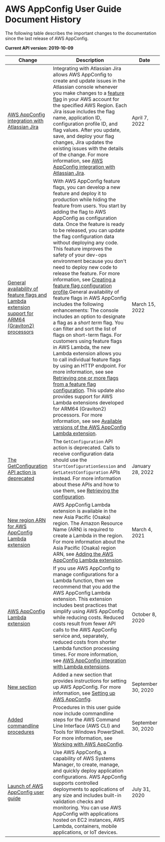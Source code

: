 # AWS AppConfig User Guide Document History<a name="doc-history"></a>

The following table describes the important changes to the documentation since the last release of AWS AppConfig\.

**Current API version: 2019\-10\-09**

| Change | Description | Date | 
| --- |--- |--- |
| [AWS AppConfig integration with Atlassian Jira ](#doc-history) | Integrating with Atlassian Jira allows AWS AppConfig to create and update issues in the Atlassian console whenever you make changes to a [feature flag](https://docs.aws.amazon.com/appconfig/latest/userguide/appconfig-creating-configuration-and-profile.html#appconfig-creating-configuration-and-profile-feature-flags) in your AWS account for the specified AWS Region\. Each Jira issue includes the flag name, application ID, configuration profile ID, and flag values\. After you update, save, and deploy your flag changes, Jira updates the existing issues with the details of the change\. For more information, see [AWS AppConfig integration with Atlassian Jira](https://docs.aws.amazon.com/appconfig/latest/userguide/appconfig-integration-jira.html)\. | April 7, 2022 | 
| [General availability of feature flags and Lambda extension support for ARM64 \(Graviton2\) processors](#doc-history) | With AWS AppConfig feature flags, you can develop a new feature and deploy it to production while hiding the feature from users\. You start by adding the flag to AWS AppConfig as configuration data\. Once the feature is ready to be released, you can update the flag configuration data without deploying any code\. This feature improves the safety of your dev\-ops environment because you don't need to deploy new code to release the feature\. For more information, see [Creating a feature flag configuration profile](https://docs.aws.amazon.com/appconfig/latest/userguide/appconfig-creating-configuration-and-profile.html#appconfig-creating-configuration-and-profile-feature-flags)\.General availability of feature flags in AWS AppConfig includes the following enhancements:  The console includes an option to designate a flag as a *short term* flag\. You can filter and sort the list of flags on short\-term flags\.   For customers using feature flags in AWS Lambda, the new Lambda extension allows you to call individual feature flags by using an HTTP endpoint\. For more information, see see [Retrieving one or more flags from a feature flag configuration](https://docs.aws.amazon.com/appconfig/latest/userguide/appconfig-integration-lambda-extensions-retrieving-flags.html)\.  This update also provides support for AWS Lambda extensions developed for ARM64 \(Graviton2\) processors\. For more information, see see [Available versions of the AWS AppConfig Lambda extension](https://docs.aws.amazon.com/appconfig/latest/userguide/appconfig-integration-lambda-extensions-versions.html)\.  | March 15, 2022 | 
| [The GetConfiguration API action is deprecated](#doc-history) | The `GetConfiguration` API action is deprecated\. Calls to receive configuration data should use the `StartConfigurationSession` and `GetLatestConfiguration` APIs instead\. For more information about these APIs and how to use them, see [Retrieving the configuration](https://docs.aws.amazon.com/appconfig/latest/userguide/appconfig-retrieving-the-configuration.html)\. | January 28, 2022 | 
| [New region ARN for AWS AppConfig Lambda extension](#doc-history) | AWS AppConfig Lambda extension is available in the new Asia Pacific \(Osaka\) region\. The Amazon Resource Name \(ARN\) is required to create a Lambda in the region\. For more information about the Asia Pacific \(Osaka\) region ARN, see [Adding the AWS AppConfig Lambda extension](https://docs.aws.amazon.com/appconfig/latest/userguide/appconfig-integration-lambda-extensions.html#appconfig-integration-lambda-extensions-enabling)\. | March 4, 2021 | 
| [AWS AppConfig Lambda extension](#doc-history) | If you use AWS AppConfig to manage configurations for a Lambda function, then we recommend that you add the AWS AppConfig Lambda extension\. This extension includes best practices that simplify using AWS AppConfig while reducing costs\. Reduced costs result from fewer API calls to the AWS AppConfig service and, separately, reduced costs from shorter Lambda function processing times\. For more information, see [AWS AppConfig integration with Lambda extensions](https://docs.aws.amazon.com/appconfig/latest/userguide/appconfig-integration-lambda-extensions.html)\. | October 8, 2020 | 
| [New section](#doc-history) | Added a new section that provides instructions for setting up AWS AppConfig\. For more information, see [Setting up AWS AppConfig](https://docs.aws.amazon.com/appconfig/latest/userguide/setting-up-appconfig.html)\. | September 30, 2020 | 
| [Added commandline procedures](#doc-history) | Procedures in this user guide now include commandline steps for the AWS Command Line Interface \(AWS CLI\) and Tools for Windows PowerShell\. For more information, see [Working with AWS AppConfig](https://docs.aws.amazon.com/appconfig/latest/userguide/appconfig-creating-application.html)\. | September 30, 2020 | 
| [Launch of AWS AppConfig user guide](#doc-history) | Use AWS AppConfig, a capability of AWS Systems Manager, to create, manage, and quickly deploy application configurations\. AWS AppConfig supports controlled deployments to applications of any size and includes built\-in validation checks and monitoring\. You can use AWS AppConfig with applications hosted on EC2 instances, AWS Lambda, containers, mobile applications, or IoT devices\. | July 31, 2020 | 